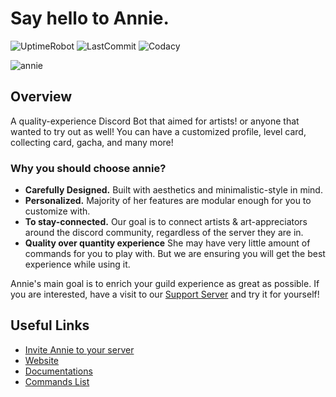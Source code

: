 # Say hello to **Annie.**

![UptimeRobot](https://img.shields.io/uptimerobot/ratio/7/m785358077-5e5319e608b670ed94da36d6?style=flat-square)
![LastCommit](https://img.shields.io/github/last-commit/klerikdust/anniediscord.svg?style=flat-square)
![Codacy](https://img.shields.io/codacy/grade/d60d5579018348af8fc310a9e5dffe36.svg?logo=Codacy&style=flat-square)

![annie](https://cdn.discordapp.com/avatars/501461775821176832/578de3a27b252ad2bf1e73bf1dd27210.png?size=256)

## Overview

A quality-experience Discord Bot that aimed for artists! or anyone that wanted to try out as well! You can have a customized profile, level card, collecting card, gacha, and many more!

### Why you should choose annie?
* **Carefully Designed.** 
Built with aesthetics and minimalistic-style in mind.
* **Personalized.**
Majority of her features are modular enough for you to customize with.
* **To stay-connected.**
Our goal is to connect artists & art-appreciators around the discord community, regardless of the server they are in.
* **Quality over quantity experience**
  She may have very little amount of commands for you to play with. But we are ensuring you will get the best experience while using it.

Annie's main goal is to enrich your guild experience as great as possible.
If you are interested, have a visit to our [Support Server](https://discord.gg/7nDes9P) and try it for yourself!

## Useful Links

* [Invite Annie to your server](https://discord.com/oauth2/authorize?client_id=501461775821176832&permissions=268823638&scope=bot)
* [Website](https://anniediscord.github.io/)
* [Documentations](https://github.com/klerikdust/anniediscord/wiki)
* [Commands List](https://github.com/klerikdust/anniediscord/wiki/Commands)

